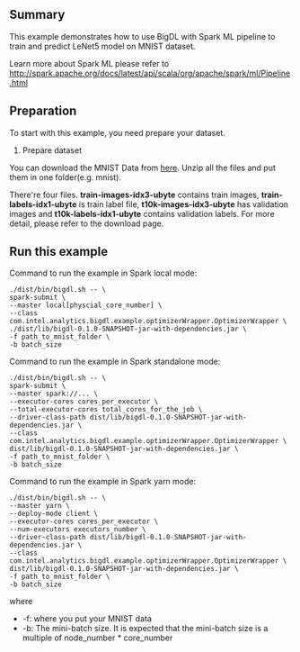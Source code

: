 ## Summary
This example demonstrates how to use BigDL with Spark ML pipeline to train and predict LeNet5 model on MNIST dataset.

Learn more about Spark ML please refer to <http://spark.apache.org/docs/latest/api/scala/org/apache/spark/ml/Pipeline.html>
## Preparation

To start with this example, you need prepare your dataset.


1. Prepare  dataset

You can download the MNIST Data from [here](http://yann.lecun.com/exdb/mnist/). Unzip all the
files and put them in one folder(e.g. mnist).

There're four files. **train-images-idx3-ubyte** contains train images,
**train-labels-idx1-ubyte** is train label file, **t10k-images-idx3-ubyte** has validation images
 and **t10k-labels-idx1-ubyte** contains validation labels. For more detail, please refer to the
 download page.

## Run this example

Command to run the example in Spark local mode:
```
./dist/bin/bigdl.sh -- \
spark-submit \
--master local[physcial_core_number] \
--class com.intel.analytics.bigdl.example.optimizerWrapper.OptimizerWrapper \
./dist/lib/bigdl-0.1.0-SNAPSHOT-jar-with-dependencies.jar \
-f path_to_mnist_folder \
-b batch_size
```
Command to run the example in Spark standalone mode:
```
./dist/bin/bigdl.sh -- \
spark-submit \
--master spark://... \
--executor-cores cores_per_executor \
--total-executor-cores total_cores_for_the_job \
--driver-class-path dist/lib/bigdl-0.1.0-SNAPSHOT-jar-with-dependencies.jar \
--class com.intel.analytics.bigdl.example.optimizerWrapper.OptimizerWrapper \
dist/lib/bigdl-0.1.0-SNAPSHOT-jar-with-dependencies.jar \
-f path_to_mnist_folder \
-b batch_size
```
Command to run the example in Spark yarn mode:
```
./dist/bin/bigdl.sh -- \
--master yarn \
--deploy-mode client \
--executor-cores cores_per_executor \
--num-executors executors_number \
--driver-class-path dist/lib/bigdl-0.1.0-SNAPSHOT-jar-with-dependencies.jar \
--class com.intel.analytics.bigdl.example.optimizerWrapper.OptimizerWrapper \
dist/lib/bigdl-0.1.0-SNAPSHOT-jar-with-dependencies.jar \
-f path_to_mnist_folder \
-b batch_size
```
where

* -f: where you put your MNIST data
* -b: The mini-batch size. It is expected that the mini-batch size is a multiple of node_number * core_number
